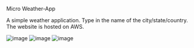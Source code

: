 Micro Weather-App

A simple weather application. Type in the name of the city/state/country. The website is hosted on AWS.

![image](https://user-images.githubusercontent.com/11493686/155902275-accf8b3f-9250-4aeb-a1d3-06b8c9a4dfe8.png)
![image](https://user-images.githubusercontent.com/11493686/178500174-f4956047-17a5-4a5c-a811-89aadfe1fe02.png)
![image](https://user-images.githubusercontent.com/11493686/178500430-bdaa1ab5-c152-4468-97bf-cd00826f069c.png)

